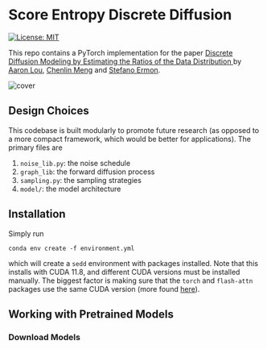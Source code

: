 # Score Entropy Discrete Diffusion
[![License: MIT](https://img.shields.io/badge/License-MIT-yellow.svg)](LICENSE)

This repo contains a PyTorch implementation for the paper [Discrete Diffusion Modeling by Estimating the Ratios of the Data Distribution
](https://arxiv.org/abs/2310.16834) by [Aaron Lou](https://aaronlou.com), [Chenlin Meng](https://cs.stanford.edu/~chenlin/) and [Stefano Ermon](https://cs.stanford.edu/~ermon/).

![cover](assets/main.gif)

## Design Choices

This codebase is built modularly to promote future research (as opposed to a more compact framework, which would be better for applications). The primary files are 

1. ```noise_lib.py```: the noise schedule
2. ```graph_lib```: the forward diffusion process
3. ```sampling.py```: the sampling strategies
4. ```model/```: the model architecture

## Installation

Simply run

```
conda env create -f environment.yml
```

which will create a ```sedd``` environment with packages installed. Note that this installs with CUDA 11.8, and different CUDA versions must be installed manually. The biggest factor is making sure that the ```torch``` and ```flash-attn``` packages use the same CUDA version (more found [here](https://github.com/Dao-AILab/flash-attention)).

## Working with Pretrained Models

### Download Models
